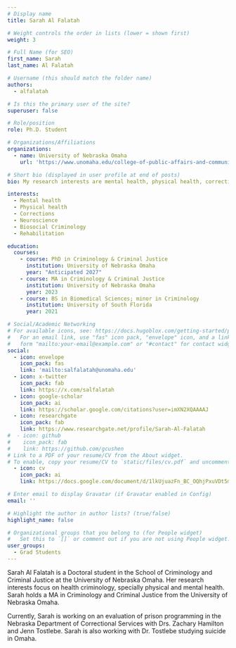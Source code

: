 ```yaml
---
# Display name
title: Sarah Al Falatah

# Weight controls the order in lists (lower = shown first)
weight: 3

# Full Name (for SEO)
first_name: Sarah
last_name: Al Falatah

# Username (this should match the folder name)
authors:
  - alfalatah

# Is this the primary user of the site?
superuser: false

# Role/position
role: Ph.D. Student

# Organizations/Affiliations
organizations:
  - name: University of Nebraska Omaha
    url: 'https://www.unomaha.edu/college-of-public-affairs-and-community-service/criminology-and-criminal-justice/about-us/sarah-al-falatah.php'

# Short bio (displayed in user profile at end of posts)
bio: My research interests are mental health, physical health, corrections, rehabilitation, and biosocial criminology.

interests:
  - Mental health
  - Physical health
  - Corrections
  - Neuroscience
  - Biosocial Criminology
  - Rehabilitation

education:
  courses:
    - course: PhD in Criminology & Criminal Justice
      institution: University of Nebraska Omaha
      year: "Anticipated 2027"
    - course: MA in Criminology & Criminal Justice
      institution: University of Nebraska Omaha
      year: 2023
    - course: BS in Biomedical Sciences; minor in Criminology
      institution: University of South Florida
      year: 2021

# Social/Academic Networking
# For available icons, see: https://docs.hugoblox.com/getting-started/page-builder/#icons
#   For an email link, use "fas" icon pack, "envelope" icon, and a link in the
#   form "mailto:your-email@example.com" or "#contact" for contact widget.
social:
  - icon: envelope
    icon_pack: fas
    link: 'mailto:salfalatah@unomaha.edu'
  - icon: x-twitter
    icon_pack: fab
    link: https://x.com/salfalatah
  - icon: google-scholar
    icon_pack: ai
    link: https://scholar.google.com/citations?user=imXN2XQAAAAJ
  - icon: researchgate
    icon_pack: fab
    link: https://www.researchgate.net/profile/Sarah-Al-Falatah
#  - icon: github
#    icon_pack: fab
#    link: https://github.com/gcushen
# Link to a PDF of your resume/CV from the About widget.
# To enable, copy your resume/CV to `static/files/cv.pdf` and uncomment the lines below.
  - icon: cv
    icon_pack: ai
    link: https://docs.google.com/document/d/1lkUjuazFn_BC_OQhjPxuVDt5mgw31IK1v6wZugfFQrY

# Enter email to display Gravatar (if Gravatar enabled in Config)
email: ''

# Highlight the author in author lists? (true/false)
highlight_name: false

# Organizational groups that you belong to (for People widget)
#   Set this to `[]` or comment out if you are not using People widget.
user_groups:
  - Grad Students
---
```


Sarah Al Falatah is a Doctoral student in the School of Criminology and Criminal Justice at the University of Nebraska Omaha. Her research interests focus on  health criminology, specially physical and mental health. Sarah holds a MA in Criminology and Criminal Justice from the University of Nebraska Omaha. 

Currently, Sarah is working on an evaluation of prison programming in the Nebraska Department of Correctional Services with Drs. Zachary Hamilton and Jenn Tostlebe. Sarah is also working with Dr. Tostlebe studying suicide in Omaha.
